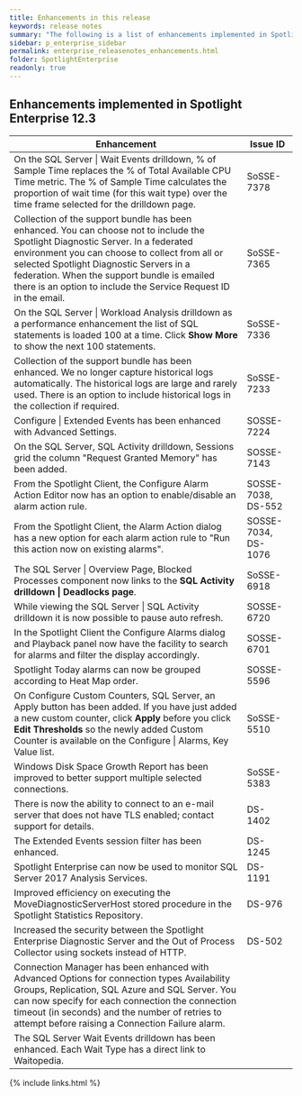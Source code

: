 ```yaml
---
title: Enhancements in this release
keywords: release notes
summary: "The following is a list of enhancements implemented in Spotlight Enterprise 12.3"
sidebar: p_enterprise_sidebar
permalink: enterprise_releasenotes_enhancements.html
folder: SpotlightEnterprise
readonly: true
---
```



## Enhancements implemented in Spotlight Enterprise 12.3

Enhancement | Issue ID
------------|---------
On the SQL Server \| Wait Events drilldown, % of Sample Time replaces the % of Total Available CPU Time metric. The % of Sample Time calculates the proportion of wait time (for this wait type) over the time frame selected for the drilldown page. | SoSSE-7378
Collection of the support bundle has been enhanced. You can choose not to include the Spotlight Diagnostic Server. In a federated environment you can choose to collect from all or selected Spotlight Diagnostic Servers in a federation. When the support bundle is emailed there is an option to include the Service Request ID in the email. | SoSSE-7365
On the SQL Server \| Workload Analysis drilldown as a performance enhancement the list of SQL statements is loaded 100 at a time. Click **Show More** to show the next 100 statements.  | SoSSE-7336
Collection of the support bundle has been enhanced. We no longer capture historical logs automatically. The historical logs are large and rarely used. There is an option to include historical logs in the collection if required. | SoSSE-7233
Configure \| Extended Events has been enhanced with Advanced Settings. | SOSSE-7224
On the SQL Server, SQL Activity drilldown, Sessions grid the column "Request Granted Memory" has been added. | SOSSE-7143
From the Spotlight Client, the Configure Alarm Action Editor now has an option to enable/disable an alarm action rule. | SOSSE-7038, DS-552
From the Spotlight Client, the Alarm Action dialog has a new option for each alarm action rule to "Run this action now on existing alarms". | SOSSE-7034, DS-1076
The SQL Server \| Overview Page, Blocked Processes component now links to the **SQL Activity drilldown \| Deadlocks page**. | SoSSE-6918
While viewing the SQL Server \| SQL Activity drilldown it is now possible to pause auto refresh. | SOSSE-6720
In the Spotlight Client the Configure Alarms dialog and Playback panel now have the facility to search for alarms  and filter the display accordingly. | SOSSE-6701
Spotlight Today alarms can now be grouped according to Heat Map order. | SOSSE-5596
On Configure Custom Counters, SQL Server, an Apply button has been added. If you have just added a new custom counter, click **Apply** before you click **Edit Thresholds** so the newly added Custom Counter is available on the Configure \| Alarms, Key Value list. | SoSSE-5510
Windows Disk Space Growth Report has been improved to better support multiple selected connections. | SoSSE-5383
There is now the ability to connect to an e-mail server that does not have TLS enabled; contact support for details. | DS-1402
The Extended Events session filter has been enhanced. | DS-1245
Spotlight Enterprise can now be used to monitor SQL Server 2017 Analysis Services. | DS-1191
Improved efficiency on executing the MoveDiagnosticServerHost stored procedure in the Spotlight Statistics Repository. | DS-976
Increased the security between the Spotlight Enterprise Diagnostic Server and the Out of Process Collector using sockets instead of HTTP. | DS-502
Connection Manager has been enhanced with Advanced Options for connection types Availability Groups, Replication, SQL Azure and SQL Server. You can now specify for each connection the connection timeout (in seconds) and the number of retries to attempt before raising a Connection Failure alarm. |
The SQL Server Wait Events drilldown has been enhanced. Each Wait Type has a direct link to Waitopedia. |

{% include links.html %}
